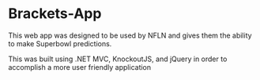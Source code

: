 Brackets-App
============

This web app was designed to be used by NFLN and gives them the ability to make Superbowl predictions.

This was built using .NET MVC, KnockoutJS, and jQuery in order to accomplish a more user friendly application
